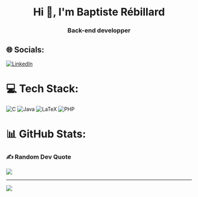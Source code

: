 <h1 align="center">Hi 👋, I'm Baptiste Rébillard</h1>
<h3 align="center">Back-end developper</h3>

## 🌐 Socials:
[![LinkedIn](https://img.shields.io/badge/LinkedIn-%230077B5.svg?logo=linkedin&logoColor=white)](https://linkedin.com/in/baptistereb) 

# 💻 Tech Stack:
![C](https://img.shields.io/badge/c-%2300599C.svg?style=for-the-badge&logo=c&logoColor=white) ![Java](https://img.shields.io/badge/java-%23ED8B00.svg?style=for-the-badge&logo=openjdk&logoColor=white) ![LaTeX](https://img.shields.io/badge/latex-%23008080.svg?style=for-the-badge&logo=latex&logoColor=white) ![PHP](https://img.shields.io/badge/php-%23777BB4.svg?style=for-the-badge&logo=php&logoColor=white)
# 📊 GitHub Stats:
<!--![](https://github-readme-stats.vercel.app/api?username=baptistereb&theme=dark&hide_border=false&include_all_commits=false&count_private=false)<br/>
![](https://github-readme-streak-stats.herokuapp.com/?user=baptistereb&theme=dark&hide_border=false)<br/>
![](https://github-readme-stats.vercel.app/api/top-langs/?username=baptistereb&theme=dark&hide_border=false&include_all_commits=false&count_private=false&layout=compact)-->

### ✍️ Random Dev Quote
![](https://quotes-github-readme.vercel.app/api?type=horizontal&theme=radical)

<!--### 😂 Random Dev Meme
<img src="https://rm.up.railway.app/" width="512px"/>
-->
---
[![](https://visitcount.itsvg.in/api?id=baptistereb&icon=0&color=0)](https://visitcount.itsvg.in)

<!-- Proudly created with GPRM ( https://gprm.itsvg.in ) -->
